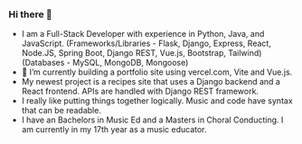 ### Hi there 👋

- I am a Full-Stack Developer with experience in Python, Java, and JavaScript.
  (Frameworks/Libraries - Flask, Django, Express, React, Node.JS, Spring Boot, Django REST, Vue.js, Bootstrap, Tailwind)
  (Databases - ​MySQL, MongoDB, Mongoose)
- 🌱 I’m currently building a portfolio site using vercel.com, Vite and Vue.js.
- My newest project is a recipes site that uses a Django backend and a React frontend. APIs are handled with Django REST framework.
- I really like putting things together logically. Music and code have syntax that can be readable.
- I have an Bachelors in Music Ed and a Masters in Choral Conducting. I am currently in my 17th year as a music educator.
